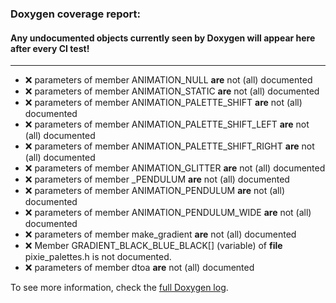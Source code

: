 ### Doxygen coverage report: 
#### Any undocumented objects currently seen by Doxygen will appear here after every CI test!
---------------------------------------------------------
- :x: parameters of member ANIMATION_NULL **are** not (all) documented
- :x: parameters of member ANIMATION_STATIC **are** not (all) documented
- :x: parameters of member ANIMATION_PALETTE_SHIFT **are** not (all) documented
- :x: parameters of member ANIMATION_PALETTE_SHIFT_LEFT **are** not (all) documented
- :x: parameters of member ANIMATION_PALETTE_SHIFT_RIGHT **are** not (all) documented
- :x: parameters of member ANIMATION_GLITTER **are** not (all) documented
- :x: parameters of member _PENDULUM **are** not (all) documented
- :x: parameters of member ANIMATION_PENDULUM **are** not (all) documented
- :x: parameters of member ANIMATION_PENDULUM_WIDE **are** not (all) documented
- :x: parameters of member make_gradient **are** not (all) documented
- :x: Member GRADIENT_BLACK_BLUE_BLACK[] (variable) of **file** pixie_palettes.h is not documented.
- :x: parameters of member dtoa **are** not (all) documented

To see more information, check the [full Doxygen log](../../../docs/doxy.log).